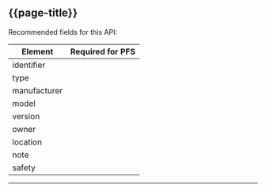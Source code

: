 ## {{page-title}}

Recommended fields for this API:

<table data-responsive>
    <thead>
        <tr>
            <th>Element</th>
            <th data-no-sort>Required for PFS</th>
        </tr>
    </thead>
    <tbody>
        <tr>
            <td>identifier</td>
            <td><span class="fas fa-times-circle text-danger fa-lg" title="Not useful"></span></td>
        </tr>
        <tr>
            <td>type</td>
            <td><span class="fas fa-times-circle text-danger fa-lg" title="Not useful"></span></td>
        </tr>
        <tr>
            <td>manufacturer</td>
            <td><span class="fas fa-times-circle text-danger fa-lg" title="Not useful"></span></td>
        </tr>
        <tr>
            <td>model</td>
            <td><span class="fas fa-times-circle text-danger fa-lg" title="Not useful"></span></td>
        </tr>
        <tr>
            <td>version</td>
            <td><span class="fas fa-times-circle text-danger fa-lg" title="Not useful"></span></td>
        </tr>
        <tr>
            <td>owner</td>
            <td><span class="fas fa-times-circle text-danger fa-lg" title="Not useful"></span></td>
        </tr>
        <tr>
            <td>location</td>
            <td><span class="fas fa-times-circle text-danger fa-lg" title="Not useful"></span></td>
        </tr>
        <tr>
            <td>note</td>
            <td><span class="fas fa-times-circle text-danger fa-lg" title="Not useful"></span></td>
        </tr>
        <tr>
            <td>safety</td>
            <td><span class="fas fa-times-circle text-danger fa-lg" title="Not useful"></span></td>
            </tr>
    </tbody>
</table>

---